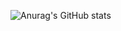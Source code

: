![Anurag's GitHub stats](https://github-readme-stats.vercel.app/api?username=eolouiszz&show_icons=true&theme=dark&hide=prs)
